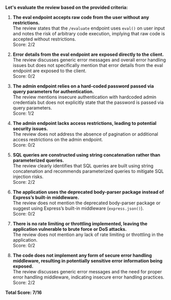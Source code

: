**Let's evaluate the review based on the provided criteria:**

1. **The eval endpoint accepts raw code from the user without any restrictions.**  
The review states that the `/evaluate` endpoint uses `eval()` on user input and notes the risk of arbitrary code execution, implying that raw code is accepted without restrictions.  
Score: 2/2

2. **Error details from the eval endpoint are exposed directly to the client.**  
The review discusses generic error messages and overall error handling issues but does not specifically mention that error details from the eval endpoint are exposed to the client.  
Score: 0/2

3. **The admin endpoint relies on a hard-coded password passed via query parameters for authentication.**  
The review mentions insecure authentication with hardcoded admin credentials but does not explicitly state that the password is passed via query parameters.  
Score: 1/2

4. **The admin endpoint lacks access restrictions, leading to potential security issues.**  
The review does not address the absence of pagination or additional access restrictions on the admin endpoint.  
Score: 0/2

5. **SQL queries are constructed using string concatenation rather than parameterized queries.**  
The review clearly identifies that SQL queries are built using string concatenation and recommends parameterized queries to mitigate SQL injection risks.  
Score: 2/2

6. **The application uses the deprecated body-parser package instead of Express’s built-in middleware.**  
The review does not mention the deprecated body-parser package or suggest using Express’s built-in middleware (`express.json()`).  
Score: 0/2

7. **There is no rate limiting or throttling implemented, leaving the application vulnerable to brute force or DoS attacks.**  
The review does not mention any lack of rate limiting or throttling in the application.  
Score: 0/2

8. **The code does not implement any form of secure error handling middleware, resulting in potentially sensitive error information being exposed.**  
The review discusses generic error messages and the need for proper error handling middleware, indicating insecure error handling practices.  
Score: 2/2

**Total Score: 7/16**